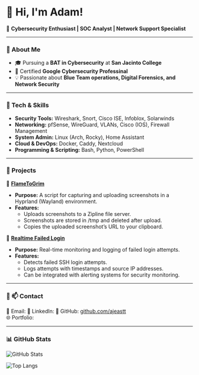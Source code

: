 # 👋 Hi, I'm Adam!

🎯 **Cybersecurity Enthusiast | SOC Analyst | Network Support Specialist**

---

### 🔹 About Me
- 🎓 Pursuing a **BAT in Cybersecurity** at **San Jacinto College**
- 📜 Certified **Google Cybersecurity Professinal**
- 💡 Passionate about **Blue Team operations, Digital Forensics, and Network Security**

---

### 🔹 Tech & Skills
- **Security Tools:** Wireshark, Snort, Cisco ISE, Infoblox, Solarwinds
- **Networking:** pfSense, WireGuard, VLANs, Cisco (IOS), Firewall Management
- **System Admin:** Linux (Arch, Rocky), Home Assistant
- **Cloud & DevOps:** Docker, Caddy, Nextcloud
- **Programming & Scripting:** Bash, Python, PowerShell

---

### 🔹 Projects
🔹 **[FlameToGrim](https://github.com/ajeastt/FlameToGrim)**
- **Purpose:** A script for capturing and uploading screenshots in a Hyprland (Wayland) environment.
- **Features:**
  - Uploads screenshots to a Zipline file server.
  - Screenshots are stored in /tmp and deleted after upload.
  - Copies the uploaded screenshot’s URL to your clipboard.

🔹 **[Realtime Failed Login](https://github.com/ajeastt/Realtime-Failed-Login)**
- **Purpose:** Real-time monitoring and logging of failed login attempts.
- **Features:**
  - Detects failed SSH login attempts.
  - Logs attempts with timestamps and source IP addresses.
  - Can be integrated with alerting systems for security monitoring.

---

### 🔹 📫 Contact
📧 Email:
🔗 LinkedIn:
🔗 GitHub: [github.com/ajeastt](https://github.com/ajeastt)  
🌐 Portfolio:

---

### **📊 GitHub Stats**
![GitHub Stats](https://github-readme-stats.vercel.app/api?username=ajeastt&show_icons=true&theme=tokyonight)

![Top Langs](https://github-readme-stats.vercel.app/api/top-langs/?username=ajeastt&layout=compact&theme=tokyonight)
